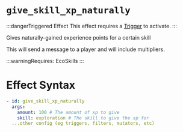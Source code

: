 # `give_skill_xp_naturally`
:::dangerTriggered Effect
This effect requires a [Trigger](https://plugins.auxilor.io/effects/all-triggers) to activate.
:::

Gives naturally-gained experience points for a certain skill

This will send a message to a player and will include multipliers.

:::warningRequires:
EcoSkills
:::

# Effect Syntax
```yaml
- id: give_skill_xp_naturally
  args:
    amount: 100 # The amount of xp to give
    skill: exploration # The skill to give the xp for
  ...other config (eg triggers, filters, mutators, etc)
```